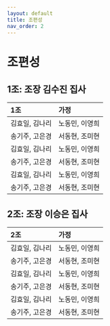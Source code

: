 ```yaml
---
layout: default
title: 조편성
nav_order: 2 
---
```


# 조편성 
## 1조: 조장 김수진 집사
| 1조 | 가정 | 
|:-----|:-----| 
| 김효일, 김나리 | 노동민, 이영희 | 
| 송기주, 고은경 | 서동현, 조미현 | 
| 김효일, 김나리 | 노동민, 이영희 | 
| 송기주, 고은경 | 서동현, 조미현 | 
| 김효일, 김나리 | 노동민, 이영희 | 
| 송기주, 고은경 | 서동현, 조미현 | 

## 2조: 조장 이승은 집사 
| 2조 | 가정 | 
|:-----|:-----| 
| 김효일, 김나리 | 노동민, 이영희 | 
| 송기주, 고은경 | 서동현, 조미현 | 
| 김효일, 김나리 | 노동민, 이영희 | 
| 송기주, 고은경 | 서동현, 조미현 | 
| 김효일, 김나리 | 노동민, 이영희 | 
| 송기주, 고은경 | 서동현, 조미현 | 

